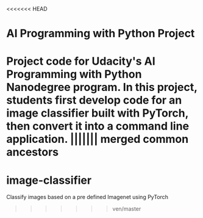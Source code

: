 <<<<<<< HEAD
# AI Programming with Python Project

Project code for Udacity's AI Programming with Python Nanodegree program. In this project, students first develop code for an image classifier built with PyTorch, then convert it into a command line application.
||||||| merged common ancestors
=======
# image-classifier
Classify images based on a pre defined Imagenet using PyTorch
>>>>>>> ven/master
